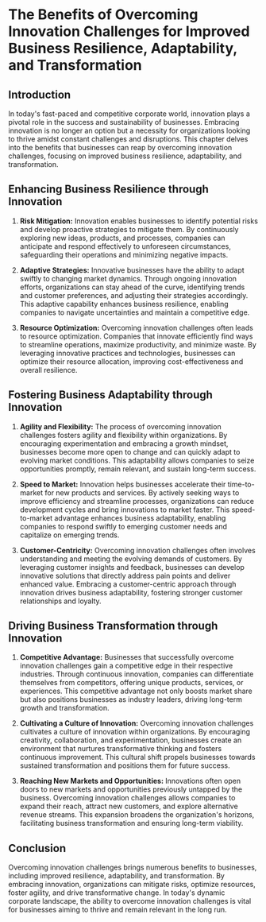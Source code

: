 # The Benefits of Overcoming Innovation Challenges for Improved Business Resilience, Adaptability, and Transformation

## Introduction

In today's fast-paced and competitive corporate world, innovation plays a pivotal role in the success and sustainability of businesses. Embracing innovation is no longer an option but a necessity for organizations looking to thrive amidst constant challenges and disruptions. This chapter delves into the benefits that businesses can reap by overcoming innovation challenges, focusing on improved business resilience, adaptability, and transformation.

## Enhancing Business Resilience through Innovation

1. **Risk Mitigation:** Innovation enables businesses to identify potential risks and develop proactive strategies to mitigate them. By continuously exploring new ideas, products, and processes, companies can anticipate and respond effectively to unforeseen circumstances, safeguarding their operations and minimizing negative impacts.
    
2. **Adaptive Strategies:** Innovative businesses have the ability to adapt swiftly to changing market dynamics. Through ongoing innovation efforts, organizations can stay ahead of the curve, identifying trends and customer preferences, and adjusting their strategies accordingly. This adaptive capability enhances business resilience, enabling companies to navigate uncertainties and maintain a competitive edge.
    
3. **Resource Optimization:** Overcoming innovation challenges often leads to resource optimization. Companies that innovate efficiently find ways to streamline operations, maximize productivity, and minimize waste. By leveraging innovative practices and technologies, businesses can optimize their resource allocation, improving cost-effectiveness and overall resilience.
    

## Fostering Business Adaptability through Innovation

1. **Agility and Flexibility:** The process of overcoming innovation challenges fosters agility and flexibility within organizations. By encouraging experimentation and embracing a growth mindset, businesses become more open to change and can quickly adapt to evolving market conditions. This adaptability allows companies to seize opportunities promptly, remain relevant, and sustain long-term success.
    
2. **Speed to Market:** Innovation helps businesses accelerate their time-to-market for new products and services. By actively seeking ways to improve efficiency and streamline processes, organizations can reduce development cycles and bring innovations to market faster. This speed-to-market advantage enhances business adaptability, enabling companies to respond swiftly to emerging customer needs and capitalize on emerging trends.
    
3. **Customer-Centricity:** Overcoming innovation challenges often involves understanding and meeting the evolving demands of customers. By leveraging customer insights and feedback, businesses can develop innovative solutions that directly address pain points and deliver enhanced value. Embracing a customer-centric approach through innovation drives business adaptability, fostering stronger customer relationships and loyalty.
    

## Driving Business Transformation through Innovation

1. **Competitive Advantage:** Businesses that successfully overcome innovation challenges gain a competitive edge in their respective industries. Through continuous innovation, companies can differentiate themselves from competitors, offering unique products, services, or experiences. This competitive advantage not only boosts market share but also positions businesses as industry leaders, driving long-term growth and transformation.
    
2. **Cultivating a Culture of Innovation:** Overcoming innovation challenges cultivates a culture of innovation within organizations. By encouraging creativity, collaboration, and experimentation, businesses create an environment that nurtures transformative thinking and fosters continuous improvement. This cultural shift propels businesses towards sustained transformation and positions them for future success.
    
3. **Reaching New Markets and Opportunities:** Innovations often open doors to new markets and opportunities previously untapped by the business. Overcoming innovation challenges allows companies to expand their reach, attract new customers, and explore alternative revenue streams. This expansion broadens the organization's horizons, facilitating business transformation and ensuring long-term viability.
    

## Conclusion

Overcoming innovation challenges brings numerous benefits to businesses, including improved resilience, adaptability, and transformation. By embracing innovation, organizations can mitigate risks, optimize resources, foster agility, and drive transformative change. In today's dynamic corporate landscape, the ability to overcome innovation challenges is vital for businesses aiming to thrive and remain relevant in the long run.
